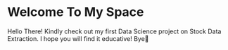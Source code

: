# Welcome To My Space
Hello There!
Kindly check out my first Data Science project on Stock Data Extraction.
I hope you will find it educative!
Bye👋
